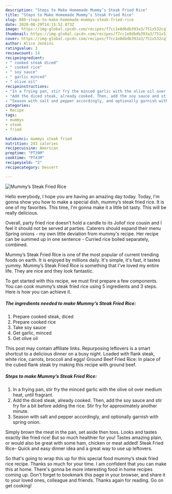 ```yaml
---
description: "Steps to Make Homemade Mummy’s Steak Fried Rice"
title: "Steps to Make Homemade Mummy’s Steak Fried Rice"
slug: 889-steps-to-make-homemade-mummys-steak-fried-rice
date: 2020-08-29T14:15:52.873Z
image: https://img-global.cpcdn.com/recipes/f7cc1e8dbdb393a3/751x532cq70/mummys-steak-fried-rice-recipe-main-photo.jpg
thumbnail: https://img-global.cpcdn.com/recipes/f7cc1e8dbdb393a3/751x532cq70/mummys-steak-fried-rice-recipe-main-photo.jpg
cover: https://img-global.cpcdn.com/recipes/f7cc1e8dbdb393a3/751x532cq70/mummys-steak-fried-rice-recipe-main-photo.jpg
author: Alice Jenkins
ratingvalue: 3
reviewcount: 14
recipeingredient:
- " cooked steak diced"
- " cooked rice"
- " soy sauce"
- " garlic minced"
- " olive oil"
recipeinstructions:
- "In a frying pan, stir fry the minced garlic with the olive oil over medium heat, until fragrant."
- "Add the diced steak, already cooked. Then, add the soy sauce and stir fry for a bit before adding the rice. Stir fry for approximately another minute."
- "Season with salt and pepper accordingly, and optionally garnish with spring onion."
categories:
- Recipe
tags:
- mummys
- steak
- fried

katakunci: mummys steak fried 
nutrition: 243 calories
recipecuisine: American
preptime: "PT39M"
cooktime: "PT43M"
recipeyield: "2"
recipecategory: Dessert

---
```



![Mummy’s Steak Fried Rice](https://img-global.cpcdn.com/recipes/f7cc1e8dbdb393a3/751x532cq70/mummys-steak-fried-rice-recipe-main-photo.jpg)

Hello everybody, I hope you are having an amazing day today. Today, I'm gonna show you how to make a special dish, mummy’s steak fried rice. It is one of my favorites. This time, I'm gonna make it a little bit tasty. This will be really delicious.

Overall, party fried rice doesn&#39;t hold a candle to its Jollof rice cousin and I feel it should not be served at parties. Caterers should expand their menu Spring onions - my own little deviation from mummy&#39;s recipe. Her recipe can be summed up in one sentence - Curried rice boiled separately, combined.

Mummy’s Steak Fried Rice is one of the most popular of current trending foods on earth. It is enjoyed by millions daily. It's simple, it's fast, it tastes yummy. Mummy’s Steak Fried Rice is something that I've loved my entire life. They are nice and they look fantastic.


To get started with this recipe, we must first prepare a few components. You can cook mummy’s steak fried rice using 5 ingredients and 3 steps. Here is how you can achieve it.

<!--inarticleads1-->

##### The ingredients needed to make Mummy’s Steak Fried Rice:

1. Prepare  cooked steak, diced
1. Prepare  cooked rice
1. Take  soy sauce
1. Get  garlic, minced
1. Get  olive oil


This post may contain affiliate links. Repurposing leftovers is a smart shortcut to a delicious dinner on a busy night. Loaded with flank steak, white rice, carrots, broccoli and eggs! Ground Beef Fried Rice: In place of the cubed flank steak try making this recipe with ground beef. 

<!--inarticleads2-->

##### Steps to make Mummy’s Steak Fried Rice:

1. In a frying pan, stir fry the minced garlic with the olive oil over medium heat, until fragrant.
1. Add the diced steak, already cooked. Then, add the soy sauce and stir fry for a bit before adding the rice. Stir fry for approximately another minute.
1. Season with salt and pepper accordingly, and optionally garnish with spring onion.


Simply brown the meat in the pan, set aside then toss. Looks and tastes exactly like fried rice! But so much healthier for you! Tastes amazing plain, or would also be great with some ham, chicken or meat added! Steak Fried Rice- Quick and easy dinner idea and a great way to use up leftovers. 

So that's going to wrap this up for this special food mummy’s steak fried rice recipe. Thanks so much for your time. I am confident that you can make this at home. There's gonna be more interesting food in home recipes coming up. Don't forget to bookmark this page in your browser, and share it to your loved ones, colleague and friends. Thanks again for reading. Go on get cooking!
